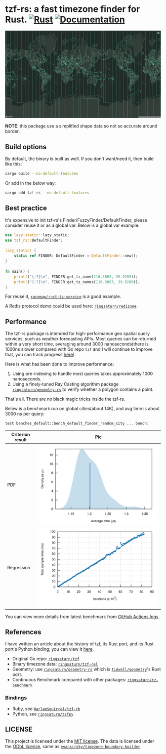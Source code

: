 # tzf-rs: a fast timezone finder for Rust. [![Rust](https://github.com/ringsaturn/tzf-rs/actions/workflows/rust.yml/badge.svg)](https://github.com/ringsaturn/tzf-rs/actions/workflows/rust.yml) [![Documentation](https://docs.rs/tzf-rs/badge.svg)](https://docs.rs/tzf-rs)

![](https://github.com/ringsaturn/tzf/blob/gh-pages/docs/tzf-social-media.png?raw=true)

**NOTE**: this package use a simplified shape data so not so accurate around
border.

## Build options

By default, the binary is built as well. If you don't want/need it, then build
like this:

```bash
cargo build --no-default-features
```

Or add in the below way:

```bash
cargo add tzf-rs --no-default-features
```

## Best practice

It's expensive to init tzf-rs's Finder/FuzzyFinder/DefaultFinder, please
consider reuse it or as a global var. Below is a global var example:

```rust
use lazy_static::lazy_static;
use tzf_rs::DefaultFinder;

lazy_static! {
    static ref FINDER: DefaultFinder = DefaultFinder::new();
}

fn main() {
    print!("{:?}\n", FINDER.get_tz_name(116.3883, 39.9289));
    print!("{:?}\n", FINDER.get_tz_names(116.3883, 39.9289));
}
```

For reuse it,
[`racemap/rust-tz-service`](https://github.com/racemap/rust-tz-service) is a
good example.

A Redis protocol demo could be used here:
[`ringsaturn/redizone`](https://github.com/ringsaturn/redizone).

## Performance

The tzf-rs package is intended for high-performance geo spatial query services,
such as weather forecasting APIs. Most queries can be returned within a very
short time, averaging around 3000 nanoseconds(there is 1000ns slower compared
with Go repo `tzf` and I will continue to improve that, you can track progress
[here](https://github.com/ringsaturn/geometry-rs/issues/3)).

Here is what has been done to improve performance:

1. Using pre-indexing to handle most queries takes approximately 1000
   nanoseconds.
2. Using a finely-tuned Ray Casting algorithm package
   [`ringsaturn/geometry-rs`](https://github.com/ringsaturn/geometry-rs) to
   verify whether a polygon contains a point.

That's all. There are no black magic tricks inside the tzf-rs.

Below is a benchmark run on global cities(about 14K), and avg time is about 3000
ns per query:

```txt
test benches_default::bench_default_finder_random_city ... bench:       2,870 ns/iter (+/- 182)
```

| Criterion result | Pic                                                                                       |
| ---------------- | ----------------------------------------------------------------------------------------- |
| PDF              | ![](https://raw.githubusercontent.com/ringsaturn/tzf-rs/main/assets/pdf_small.svg)        |
| Regression       | ![](https://raw.githubusercontent.com/ringsaturn/tzf-rs/main/assets/regression_small.svg) |

You can view more details from latest benchmark from
[GitHub Actions logs](https://github.com/ringsaturn/tzf-rs/actions/workflows/rust.yml).

## References

I have written an article about the history of tzf, its Rust port, and its Rust
port's Python binding; you can view it
[here](https://blog.ringsaturn.me/en/posts/2023-01-31-history-of-tzf/).

- Original Go repo: [`ringsaturn/tzf`](https://github.com/ringsaturn/tzf)
- Binary timezone data:
  [`ringsaturn/tzf-rel`](https://github.com/ringsaturn/tzf-rel)
- Geometry: use
  [`ringsaturn/geometry-rs`](https://github.com/ringsaturn/geometry-rs) which is
  [`tidwall/geometry`](https://github.com/tidwall/geometry)'s Rust port.
- Continuous Benchmark compared with other packages:
  [`ringsaturn/tz-benchmark`](https://github.com/ringsaturn/tz-benchmark)

### Bindings

- Ruby, see [`HarlemSquirrel/tzf-rb`](https://github.com/HarlemSquirrel/tzf-rb)
- Python, see [`ringsaturn/tzfpy`](https://github.com/ringsaturn/tzfpy)

## LICENSE

This project is licensed under the [MIT license](./LICENSE). The data is
licensed under the
[ODbL license](https://github.com/ringsaturn/tzf-rel/blob/main/LICENSE), same as
[`evansiroky/timezone-boundary-builder`](https://github.com/evansiroky/timezone-boundary-builder)
